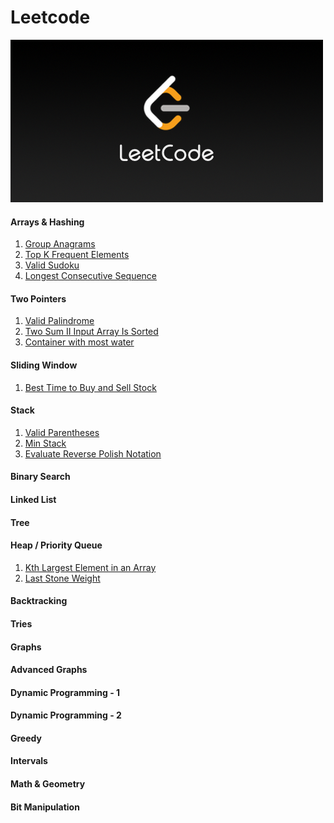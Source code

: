 # Leetcode
[![Leetcode](./images/leetcode.png)](https://leetcode.com/problemset/)

#### Arrays & Hashing
 1. [Group Anagrams ](problems/hashing/group-anagram.md)                             
 2. [Top K Frequent Elements](problems/hashing/top-k-frequent-elements.md)           
 3. [Valid Sudoku](problems/hashing/valid-sudoku.md)                                 
 4. [Longest Consecutive Sequence](problems/hashing/longest-consecutive-sequence.md) 

 #### Two Pointers
 1. [Valid Palindrome](./problems/two-pointers/valid-palindrome.md)                        
 2. [Two Sum II Input Array Is Sorted](./problems/two-pointers/two-sum-ii-sorted-array.md) 
 3. [Container with most water](./problems/two-pointers/container-with-most-water.md)      


#### Sliding Window
 1) [Best Time to Buy and Sell Stock](./problems/sliding-window/best-time-to-buy-sell-stock.md) 


#### Stack
                                                                              
 1) [Valid Parentheses](./problems/stack/valid-parentheses.md)                      
 2) [Min Stack](./problems/stack/min-stack.md)                                      
 3) [Evaluate Reverse Polish Notation](./problems/stack/reverse-polish-notation.md) 


#### Binary Search

               


#### Linked List

             


#### Tree

       


#### Heap / Priority Queue

 1) [Kth Largest Element in an Array](./problems/heap/kth-largest-element-in-array.md) 
 2) [Last Stone Weight](./problems/heap/last-stone-weight.md)                          


#### Backtracking

              


#### Tries

       


#### Graphs

        


#### Advanced Graphs

                 



#### Dynamic Programming - 1 

                         


#### Dynamic Programming - 2

                          



#### Greedy

        


#### Intervals

           


#### Math & Geometry

                 


#### Bit Manipulation

                  
